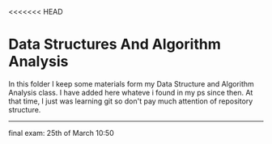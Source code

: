 <<<<<<< HEAD
# Data Structures And Algorithm Analysis

In this folder I keep some materials form my Data Structure and Algorithm Analysis class. I have added here whateve i found in my ps since then. At that time, I just was learning git so don't pay much attention of repository structure. 

----------
final exam:
25th of March 10:50
 
